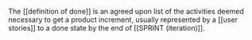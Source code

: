 The [[definition of done]] is an agreed upon list of the activities deemed necessary to get a product increment, usually represented by a [[user stories]] to a done state by the end of [[SPRINT (iteration)]]. 